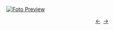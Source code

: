 [![Foto Preview](preview/n881.avif)](https://20essentials.github.io/project-000-881)

<div align="center" style="display: flex; justify-content: center;">
  <a  href="https://github.com/20essentials/project-000-880" target="_blank">&#8592;</a>
  &nbsp;&nbsp;
  <a  href="https://github.com/20essentials/project-000-882" target="_blank">&#8594;</a>
</div>
